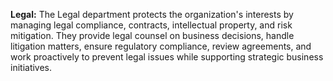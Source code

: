 **Legal:** The Legal department protects the organization's interests by managing legal compliance, contracts, intellectual property, and risk mitigation. They provide legal counsel on business decisions, handle litigation matters, ensure regulatory compliance, review agreements, and work proactively to prevent legal issues while supporting strategic business initiatives.